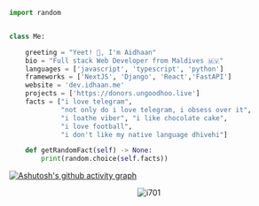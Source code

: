 ```python
import random


class Me:

    greeting = "Yeet! 👋, I'm Aidhaan"
    bio = "Full stack Web Developer from Maldives 🇲🇻"
    languages = ['javascript', 'typescript', 'python']
    frameworks = ['NextJS', 'Django', 'React','FastAPI']
    website = 'dev.idhaan.me'
    projects = ['https://donors.ungoodhoo.live']
    facts = ["i love telegram",
             "not only do i love telegram, i obsess over it",
             "i loathe viber", "i like chocolate cake",
             "i love football",
             "i don't like my native language dhivehi"]

    def getRandomFact(self) -> None:
        print(random.choice(self.facts))
```

[![Ashutosh's github activity graph](https://github-readme-activity-graph.vercel.app/graph?username=i701&border=8&custom_title=i701&line=fb8c00&bg_color=fafcff&point=cf222e)](https://github.com/ashutosh00710/github-readme-activity-graph)
<p align='center'><img align="center" src="https://github-readme-streak-stats.herokuapp.com/?user=i701&" alt="i701" /></p>
